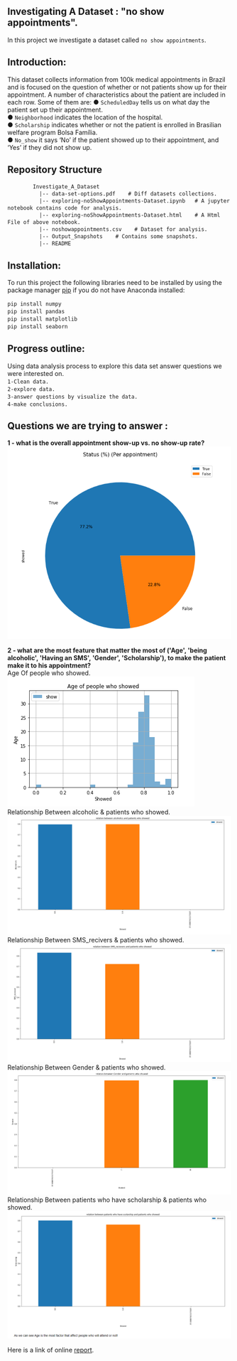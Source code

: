 ## Investigating A Dataset : "no show appointments".
In this project we investigate a dataset called `no show appointments`.

## Introduction:
This dataset collects information from 100k medical appointments in Brazil and is focused on the question of whether or not patients show up for their appointment. A number of characteristics about the patient are included in each row.
Some of them are:
 ● `ScheduledDay` tells us on what day the patient set up their appointment.  
 ● `Neighborhood` indicates the location of the hospital.  
 ● `Scholarship` indicates whether or not the patient is enrolled in Brasilian welfare program Bolsa Família.  
 ● `No_show` it says ‘No’ if the patient showed up to their appointment, and ‘Yes’ if they did not show up.  

 ## Repository Structure
 ~~~~~~~
         Investigate_A_Dataset
           |-- data-set-options.pdf    # Diff datasets collections.
           |-- exploring-noShowAppointments-Dataset.ipynb   # A jupyter notebook contains code for analysis.
           |-- exploring-noShowAppointments-Dataset.html    # A Html File of above notebook.
           |-- noshowappointments.csv    # Dataset for analysis.    
           |-- Output_Snapshots    # Contains some snapshots.
           |-- README
 ~~~~~~~

## Installation:
To run this project the following libraries need to be installed by using the package manager [pip](https://pip.pypa.io/en/stable/) if you do not have Anaconda installed:

```python
pip install numpy
pip install pandas
pip install matplotlib
pip install seaborn
```

## Progress outline:
Using data analysis process to explore this data set answer questions we were interested on.<br/>
`1-Clean data.`<br/>
`2-explore data.`<br/>
`3-answer questions by visualize the data.`<br/>
`4-make conclusions.`<br/>

## Questions we are trying to answer :
**1 - what is the overall appointment show-up vs. no show-up rate?**<br/>
![Q1 Answer](Output_Snapshots/q1.png)

**2 - what are the most feature that matter the most of ('Age', 'being alcoholic', 'Having an SMS', 'Gender', 'Scholarship'), to make the patient make it to his appointment?**<br/>
Age Of people who showed.<br/>
![Q2 Answer](Output_Snapshots/q2a.png)
Relationship Between alcoholic & patients who showed.<br/>
![Q2 Answer](Output_Snapshots/q2b.png)
Relationship Between SMS_recivers & patients who showed.<br/>
![Q2 Answer](Output_Snapshots/q2c.png)
Relationship Between Gender & patients who showed.<br/>
![Q2 Answer](Output_Snapshots/q2d.png)
Relationship Between patients who have scholarship & patients who showed.<br/>
![Q2 Answer](Output_Snapshots/q2e.png)

Here is a link of online [report](https://tanmayachaudhary.github.io/Investigate_A_Dataset2/exploring-noShowAppointments-Dataset.html).

